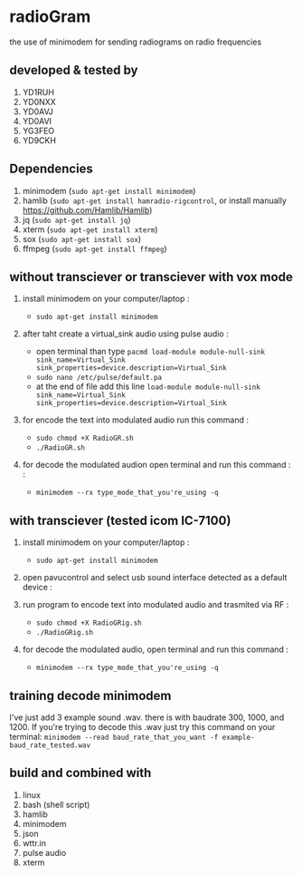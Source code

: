# radioGram
the use of minimodem for sending radiograms on radio frequencies

## developed & tested by
1. YD1RUH
2. YD0NXX
3. YD0AVJ
4. YD0AVI
5. YG3FEO
6. YD9CKH

## Dependencies
1. minimodem (```sudo apt-get install minimodem```)
2. hamlib (```sudo apt-get install hamradio-rigcontrol```, or install manually https://github.com/Hamlib/Hamlib)
3. jq (```sudo apt-get install jq```)
4. xterm (```sudo apt-get install xterm```)
5. sox (```sudo apt-get install sox```)
6. ffmpeg (```sudo apt-get install ffmpeg```)

## without transciever or transciever with vox mode
1. install minimodem on your computer/laptop : 
   + ```sudo apt-get install minimodem```

2. after taht create a virtual_sink audio using pulse audio : 
   + open terminal than type ```pacmd load-module module-null-sink sink_name=Virtual_Sink sink_properties=device.description=Virtual_Sink```
   + ```sudo nano /etc/pulse/default.pa```
   + at the end of file add this line ```load-module module-null-sink sink_name=Virtual_Sink sink_properties=device.description=Virtual_Sink```

3. for encode the text into modulated audio run this command :
   + ```sudo chmod +X RadioGR.sh```
   + ```./RadioGR.sh```

4. for decode the modulated audion open terminal and run this command : :
   + ```minimodem --rx type_mode_that_you're_using -q```

## with transciever (tested icom IC-7100)
1. install minimodem on your computer/laptop : 
   + ```sudo apt-get install minimodem```

2. open pavucontrol and select usb sound interface detected as a default device :

3. run program to encode text into modulated audio and trasmited via RF :
   + ```sudo chmod +X RadioGRig.sh```
   + ```./RadioGRig.sh```

4. for decode the modulated audio, open terminal and run this command :
   + ```minimodem --rx type_mode_that_you're_using -q```

## training decode minimodem
I've just add 3 example sound .wav. there is with baudrate 300, 1000, and 1200. If you're trying to decode this .wav just try this command on your terminal:
```minimodem --read baud_rate_that_you_want -f example-baud_rate_tested.wav```

## build and combined with
1. linux
2. bash (shell script)
3. hamlib
4. minimodem
5. json
6. wttr.in
7. pulse audio
8. xterm
